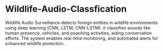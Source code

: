 # Wildlife-Audio-Classfication
Wildlife Audio Surveillance detects foreign entities in wildlife environments using deep learning (CNN, LSTM, CNN-LSTM). It classifies sounds like human presence, vehicles, and poaching activities, aiding conservation efforts. The system enables real-time monitoring, and automated alerts for enhanced wildlife protection.
